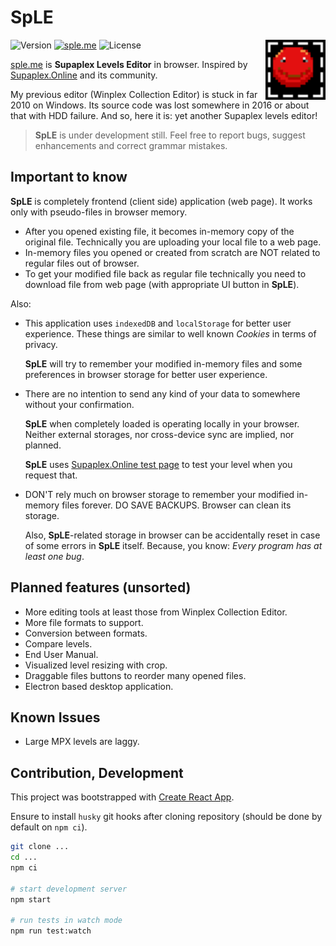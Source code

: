 # SpLE

<img src="public/favicon.svg" alt="sd-ed" align="right" width="96" height="96">

![Version](https://img.shields.io/github/package-json/v/vovan-ve/supaplex-levels-editor)
[![sple.me](https://img.shields.io/badge/https-sple.me-blue)](https://sple.me)
![License](https://img.shields.io/github/license/vovan-ve/supaplex-levels-editor)

[sple.me](https://sple.me) is **Supaplex Levels Editor** in browser. Inspired by
[Supaplex.Online][spo] and its community.

My previous editor (Winplex Collection Editor) is stuck in far 2010 on Windows.
Its source code was lost somewhere in 2016 or about that with HDD failure. And
so, here it is: yet another Supaplex levels editor!

> **SpLE** is under development still. Feel free to report bugs, suggest
> enhancements and correct grammar mistakes.

## Important to know

**SpLE** is completely frontend (client side) application (web page). It works
only with pseudo-files in browser memory.

- After you opened existing file, it becomes in-memory copy of the original
  file. Technically you are uploading your local file to a web page.
- In-memory files you opened or created from scratch are NOT related to regular
  files out of browser.
- To get your modified file back as regular file technically you need to
  download file from web page (with appropriate UI button in **SpLE**).

Also:

- This application uses `indexedDB` and `localStorage` for better user
  experience. These things are similar to well known _Cookies_ in terms of
  privacy.

  **SpLE** will try to remember your modified in-memory files and some
  preferences in browser storage for better user experience.

- There are no intention to send any kind of your data to somewhere without your
  confirmation.

  **SpLE** when completely loaded is operating locally in your browser. Neither
  external storages, nor cross-device sync are implied, nor planned.

  **SpLE** uses [Supaplex.Online test page][spo.test] to test your level when
  you request that.

- DON'T rely much on browser storage to remember your modified in-memory files
  forever. DO SAVE BACKUPS. Browser can clean its storage.

  Also, **SpLE**-related storage in browser can be accidentally reset in case of
  some errors in **SpLE** itself. Because, you know: _Every program has at least
  one bug_.

## Planned features (unsorted)

- More editing tools at least those from Winplex Collection Editor.
- More file formats to support.
- Conversion between formats.
- Compare levels.
- End User Manual.
- Visualized level resizing with crop.
- Draggable files buttons to reorder many opened files.
- Electron based desktop application.

## Known Issues

- Large MPX levels are laggy.

## Contribution, Development

This project was bootstrapped with [Create React App][cra].

Ensure to install `husky` git hooks after cloning repository (should be done by
default on `npm ci`).

```sh
git clone ...
cd ...
npm ci

# start development server
npm start

# run tests in watch mode
npm run test:watch
```

[cra]: https://github.com/facebook/create-react-app
[spo]: https://www.supaplex.online/
[spo.test]: https://www.supaplex.online/test/

